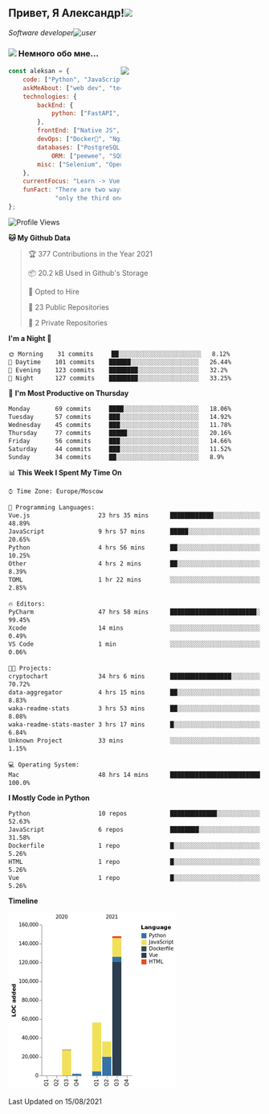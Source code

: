 <h2>Привет, Я Александр!<img src="https://media.giphy.com/media/12oufCB0MyZ1Go/giphy.gif" width="50"></h2>
<p><em>Software developer<img src="https://media.giphy.com/media/WUlplcMpOCEmTGBtBW/giphy.gif" width="30" alt="user">
</em></p>


### <img src="https://media.giphy.com/media/VgCDAzcKvsR6OM0uWg/giphy.gif" width="50"> Немного обо мне...
<img align='right' src="https://cdn.dribbble.com/users/962321/screenshots/2788167/gif_13.gif" width="280">

```javascript
const aleksan = {
    code: ["Python", "JavaScript", "CSS", "HTML"],
    askMeAbout: ["web dev", "tech", "game"],
    technologies: {
        backEnd: {
            python: ["FastAPI", "Django", "DRF"],
        },
        frontEnd: ["Native JS", "Vue3"],
        devOps: ["Docker🐳", "Nginx", "AWS", "Google CLOUD"],
        databases: ["PostgreSQL", "MySql", "sqlite3"],
            ORM: ["peewee", "SQLAlchemy", "PonyORM"]
        misc: ["Selenium", "Open-cv", "Telegram Bot"]
    },
    currentFocus: "Learn -> Vue and NodeJS",
    funFact: "There are two ways to write error-free programs; " +
             "only the third one works"
};
```

<!--START_SECTION:waka-->
![Profile Views](http://img.shields.io/badge/Profile%20Views-164-blue)

**🐱 My Github Data** 

> 🏆 377 Contributions in the Year 2021
 > 
> 📦 20.2 kB Used in Github's Storage 
 > 
> 💼 Opted to Hire
 > 
> 📜 23 Public Repositories 
 > 
> 🔑 2 Private Repositories  
 > 
**I'm a Night 🦉** 

```text
🌞 Morning    31 commits     ██░░░░░░░░░░░░░░░░░░░░░░░   8.12% 
🌆 Daytime    101 commits    ██████░░░░░░░░░░░░░░░░░░░   26.44% 
🌃 Evening    123 commits    ████████░░░░░░░░░░░░░░░░░   32.2% 
🌙 Night      127 commits    ████████░░░░░░░░░░░░░░░░░   33.25%

```
📅 **I'm Most Productive on Thursday** 

```text
Monday       69 commits     ████░░░░░░░░░░░░░░░░░░░░░   18.06% 
Tuesday      57 commits     ███░░░░░░░░░░░░░░░░░░░░░░   14.92% 
Wednesday    45 commits     ███░░░░░░░░░░░░░░░░░░░░░░   11.78% 
Thursday     77 commits     █████░░░░░░░░░░░░░░░░░░░░   20.16% 
Friday       56 commits     ███░░░░░░░░░░░░░░░░░░░░░░   14.66% 
Saturday     44 commits     ███░░░░░░░░░░░░░░░░░░░░░░   11.52% 
Sunday       34 commits     ██░░░░░░░░░░░░░░░░░░░░░░░   8.9%

```


📊 **This Week I Spent My Time On** 

```text
⌚︎ Time Zone: Europe/Moscow

💬 Programming Languages: 
Vue.js                   23 hrs 35 mins      ████████████░░░░░░░░░░░░░   48.89% 
JavaScript               9 hrs 57 mins       █████░░░░░░░░░░░░░░░░░░░░   20.65% 
Python                   4 hrs 56 mins       ██░░░░░░░░░░░░░░░░░░░░░░░   10.25% 
Other                    4 hrs 2 mins        ██░░░░░░░░░░░░░░░░░░░░░░░   8.39% 
TOML                     1 hr 22 mins        ░░░░░░░░░░░░░░░░░░░░░░░░░   2.85%

🔥 Editors: 
PyCharm                  47 hrs 58 mins      ████████████████████████░   99.45% 
Xcode                    14 mins             ░░░░░░░░░░░░░░░░░░░░░░░░░   0.49% 
VS Code                  1 min               ░░░░░░░░░░░░░░░░░░░░░░░░░   0.06%

🐱‍💻 Projects: 
cryptochart              34 hrs 6 mins       █████████████████░░░░░░░░   70.72% 
data-aggregator          4 hrs 15 mins       ██░░░░░░░░░░░░░░░░░░░░░░░   8.83% 
waka-readme-stats        3 hrs 53 mins       ██░░░░░░░░░░░░░░░░░░░░░░░   8.08% 
waka-readme-stats-master 3 hrs 17 mins       █░░░░░░░░░░░░░░░░░░░░░░░░   6.84% 
Unknown Project          33 mins             ░░░░░░░░░░░░░░░░░░░░░░░░░   1.15%

💻 Operating System: 
Mac                      48 hrs 14 mins      █████████████████████████   100.0%

```

**I Mostly Code in Python** 

```text
Python                   10 repos            █████████████░░░░░░░░░░░░   52.63% 
JavaScript               6 repos             ████████░░░░░░░░░░░░░░░░░   31.58% 
Dockerfile               1 repo              █░░░░░░░░░░░░░░░░░░░░░░░░   5.26% 
HTML                     1 repo              █░░░░░░░░░░░░░░░░░░░░░░░░   5.26% 
Vue                      1 repo              █░░░░░░░░░░░░░░░░░░░░░░░░   5.26%

```


**Timeline**

![Chart not found](https://raw.githubusercontent.com/Hazzari/Hazzari/master/charts/bar_graph.png) 


 Last Updated on 15/08/2021
<!--END_SECTION:waka-->
